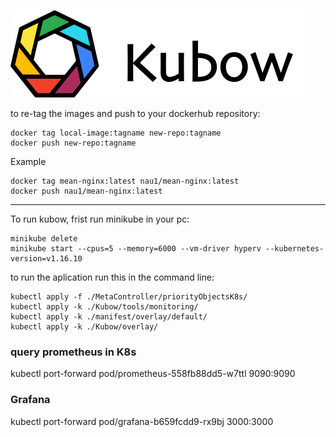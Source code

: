 ![](documents/Kubow/kubow-logo-right.png)

to re-tag the images and push to your dockerhub repository:

```
docker tag local-image:tagname new-repo:tagname
docker push new-repo:tagname
```

Example

```
docker tag mean-nginx:latest nau1/mean-nginx:latest
docker push nau1/mean-nginx:latest
```

---

To run kubow, frist run minikube in your pc:

```
minikube delete
minikube start --cpus=5 --memory=6000 --vm-driver hyperv --kubernetes-version=v1.16.10
```

to run the aplication run this in the command line:

```
kubectl apply -f ./MetaController/priorityObjectsK8s/
kubectl apply -k ./Kubow/tools/monitoring/
kubectl apply -k ./manifest/overlay/default/
kubectl apply -k ./Kubow/overlay/
```

### query prometheus in K8s

kubectl port-forward pod/prometheus-558fb88dd5-w7ttl 9090:9090

### Grafana

kubectl port-forward pod/grafana-b659fcdd9-rx9bj 3000:3000
